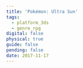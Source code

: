 ```yaml
---
title: 'Pokémon: Ultra Sun'
tags:
  - platform_3ds
  - genre_rpg
digital: false
physical: true
guide: false
pending: false
date: 2017-11-17
---
```

